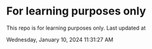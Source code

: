 # For learning purposes only
This repo is for learning purposes only.
Last updated at

Wednesday, January 10, 2024 11:31:27 AM

